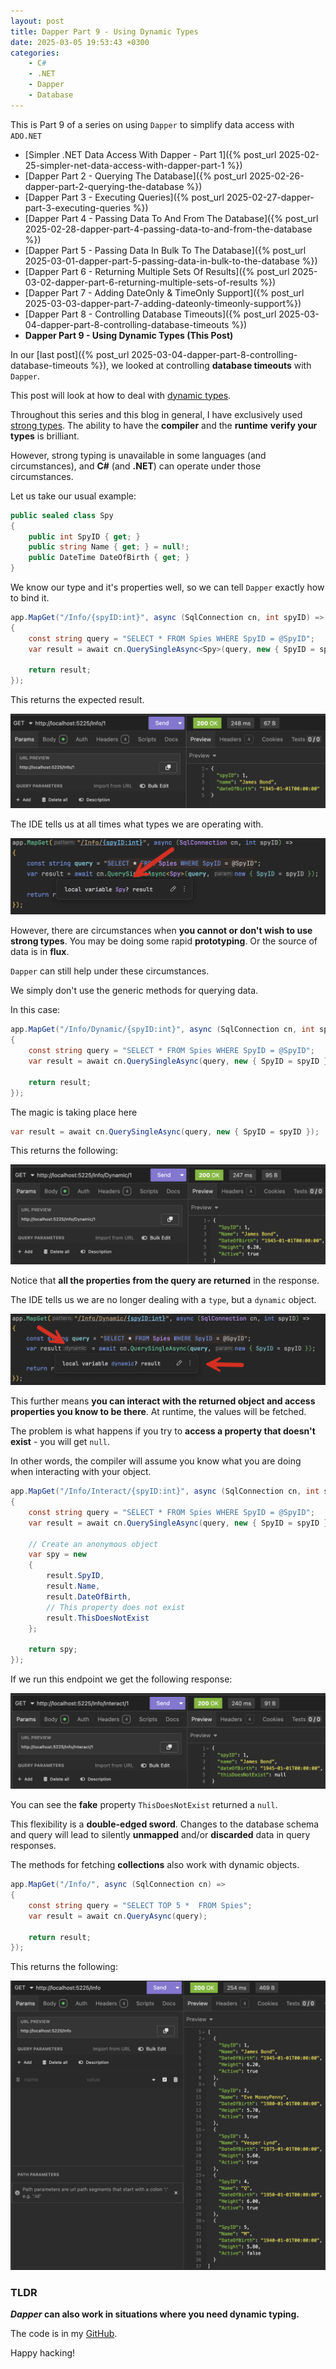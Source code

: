 ```yaml
---
layout: post
title: Dapper Part 9 - Using Dynamic Types
date: 2025-03-05 19:53:43 +0300
categories:
    - C#
    - .NET
    - Dapper
    - Database
---
```


This is Part 9 of a series on using `Dapper` to simplify data access with `ADO.NET`

* [Simpler .NET Data Access With Dapper - Part 1]({% post_url 2025-02-25-simpler-net-data-access-with-dapper-part-1 %})
* [Dapper Part 2 - Querying The Database]({% post_url 2025-02-26-dapper-part-2-querying-the-database %})
* [Dapper Part 3 - Executing Queries]({% post_url 2025-02-27-dapper-part-3-executing-queries %})
* [Dapper Part 4 - Passing Data To And From The Database]({% post_url 2025-02-28-dapper-part-4-passing-data-to-and-from-the-database %})
* [Dapper Part 5 - Passing Data In Bulk To The Database]({% post_url 2025-03-01-dapper-part-5-passing-data-in-bulk-to-the-database %})
* [Dapper Part 6 - Returning Multiple Sets Of Results]({% post_url 2025-03-02-dapper-part-6-returning-multiple-sets-of-results %})
* [Dapper Part 7 - Adding DateOnly & TimeOnly Support]({% post_url 2025-03-03-dapper-part-7-adding-dateonly-timeonly-support%})
* [Dapper Part 8 - Controlling Database Timeouts]({% post_url 2025-03-04-dapper-part-8-controlling-database-timeouts %})
* **Dapper Part 9 - Using Dynamic Types (This Post)**

In our [last post]({% post_url 2025-03-04-dapper-part-8-controlling-database-timeouts %}), we looked at controlling **database timeouts** with `Dapper`.

This post will look at how to deal with [dynamic types](https://learn.microsoft.com/en-us/dotnet/csharp/advanced-topics/interop/using-type-dynamic).

Throughout this series and this blog in general, I have exclusively used [strong types](https://en.wikipedia.org/wiki/Strong_and_weak_typing). The ability to have the **compiler** and the **runtime** **verify your types** is brilliant. 

However, strong typing is unavailable in some languages (and circumstances), and **C#** (and **.NET**) can operate under those circumstances.

Let us take our usual example:

```c#
public sealed class Spy
{
    public int SpyID { get; }
    public string Name { get; } = null!;
    public DateTime DateOfBirth { get; }
}
```

We know our type and it's properties well, so we can tell `Dapper` exactly how to bind it.

```c#
app.MapGet("/Info/{spyID:int}", async (SqlConnection cn, int spyID) =>
{
    const string query = "SELECT * FROM Spies WHERE SpyID = @SpyID";
    var result = await cn.QuerySingleAsync<Spy>(query, new { SpyID = spyID });

    return result;
});
```

This returns the expected result.

![Dapper9Typed](../images/2025/03/Dapper9Typed.png)

The IDE tells us at all times what types we are operating with.

![IntellisenseTyped](../images/2025/03/IntellisenseTyped.png)

However, there are circumstances when **you cannot or don't wish to use strong types**. You may be doing some rapid **prototyping**. Or the source of data is in **flux**.

`Dapper` can still help under these circumstances.

We simply don't use the generic methods for querying data.

In this case:

```c#
app.MapGet("/Info/Dynamic/{spyID:int}", async (SqlConnection cn, int spyID) =>
{
    const string query = "SELECT * FROM Spies WHERE SpyID = @SpyID";
    var result = await cn.QuerySingleAsync(query, new { SpyID = spyID });

    return result;
});
```

The magic is taking place here

```c#
var result = await cn.QuerySingleAsync(query, new { SpyID = spyID });
```

This returns the following:

![DynamicResponse](../images/2025/03/DynamicResponse.png)

Notice that **all the properties from the query are returned** in the response.

The IDE tells us we are no longer dealing with a `type`, but a `dynamic` object.

![IDEDynamic](../images/2025/03/IDEDynamic.png)

This further means **you can interact with the returned object and access properties you know to be there**. At runtime, the values will be fetched.

The problem is what happens if you try to **access a property that doesn't exist** - you will get `null`.

In other words, the compiler will assume you know what you are doing when interacting with your object.

```c#
app.MapGet("/Info/Interact/{spyID:int}", async (SqlConnection cn, int spyID) =>
{
    const string query = "SELECT * FROM Spies WHERE SpyID = @SpyID";
    var result = await cn.QuerySingleAsync(query, new { SpyID = spyID });

    // Create an anonymous object
    var spy = new
    {
        result.SpyID,
        result.Name,
        result.DateOfBirth,
        // This property does not exist
        result.ThisDoesNotExist
    };
    
    return spy;
});
```

If we run this endpoint we get the following response:

![DynamicMappedResponse](../images/2025/03/DynamicMappedResponse.png)

You can see the **fake** property `ThisDoesNotExist` returned a `null`.

This flexibility is a **double-edged sword**. Changes to the database schema and query will lead to silently **unmapped** and/or **discarded** data in query responses.

The methods for fetching **collections** also work with dynamic objects.

```c#
app.MapGet("/Info/", async (SqlConnection cn) =>
{
    const string query = "SELECT TOP 5 *  FROM Spies";
    var result = await cn.QueryAsync(query);

    return result;
});
```

This returns the following:

![DynamicCollections](../images/2025/03/DynamicCollections.png)

### **TLDR**

***Dapper* can also work in situations where you need dynamic typing.**

The code is in my [GitHub](https://github.com/conradakunga/BlogCode/tree/master/2025-03-05%20-%20Dapper%20Part%209).

Happy hacking!
